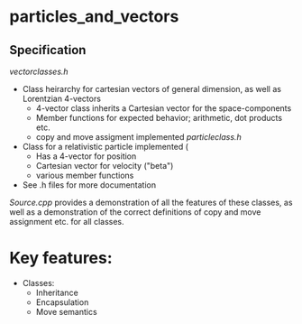 # particles_and_vectors

## Specification
  *vectorclasses.h*
  - Class heirarchy for cartesian vectors of general dimension, as well as Lorentzian 4-vectors
    - 4-vector class inherits a Cartesian vector for the space-components
    - Member functions for expected behavior; arithmetic, dot products etc.
    - copy and move assigment implemented
  *particleclass.h*
  - Class for a relativistic particle implemented (
    - Has a 4-vector for position
    - Cartesian vector for velocity ("beta")
    - various member functions
  - See .h files for more documentation

*Source.cpp* provides a demonstration of all the features of these classes, as well as a demonstration of the correct definitions of copy and move assignment etc. for all classes.

# Key features:
  - Classes:
    - Inheritance
    - Encapsulation
    - Move semantics
